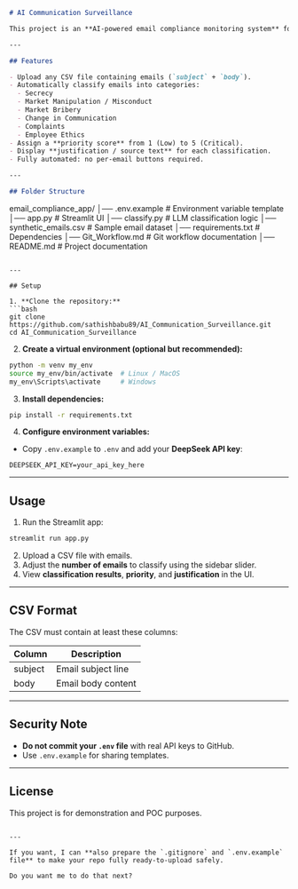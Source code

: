 
```markdown
# AI Communication Surveillance

This project is an **AI-powered email compliance monitoring system** for internal corporate communications. It uses **DeepSeek LLM** via `litellm` to automatically classify emails into potential compliance risk categories and assign priority levels.

---

## Features

- Upload any CSV file containing emails (`subject` + `body`).  
- Automatically classify emails into categories:
  - Secrecy
  - Market Manipulation / Misconduct
  - Market Bribery
  - Change in Communication
  - Complaints
  - Employee Ethics
- Assign a **priority score** from 1 (Low) to 5 (Critical).  
- Display **justification / source text** for each classification.  
- Fully automated: no per-email buttons required.

---

## Folder Structure

````

email\_compliance\_app/
│── .env.example           # Environment variable template
│── app.py                 # Streamlit UI
│── classify.py            # LLM classification logic
│── synthetic\_emails.csv   # Sample email dataset
│── requirements.txt       # Dependencies
│── Git\_Workflow\.md        # Git workflow documentation
│── README.md              # Project documentation

````

---

## Setup

1. **Clone the repository:**
```bash
git clone https://github.com/sathishbabu89/AI_Communication_Surveillance.git
cd AI_Communication_Surveillance
````

2. **Create a virtual environment (optional but recommended):**

```bash
python -m venv my_env
source my_env/bin/activate  # Linux / MacOS
my_env\Scripts\activate     # Windows
```

3. **Install dependencies:**

```bash
pip install -r requirements.txt
```

4. **Configure environment variables:**

* Copy `.env.example` to `.env` and add your **DeepSeek API key**:

```
DEEPSEEK_API_KEY=your_api_key_here
```

---

## Usage

1. Run the Streamlit app:

```bash
streamlit run app.py
```

2. Upload a CSV file with emails.
3. Adjust the **number of emails** to classify using the sidebar slider.
4. View **classification results**, **priority**, and **justification** in the UI.

---

## CSV Format

The CSV must contain at least these columns:

| Column  | Description        |
| ------- | ------------------ |
| subject | Email subject line |
| body    | Email body content |

---

## Security Note

* **Do not commit your `.env` file** with real API keys to GitHub.
* Use `.env.example` for sharing templates.

---

## License

This project is for demonstration and POC purposes.

```

---

If you want, I can **also prepare the `.gitignore` and `.env.example` file** to make your repo fully ready-to-upload safely.  

Do you want me to do that next?
```
